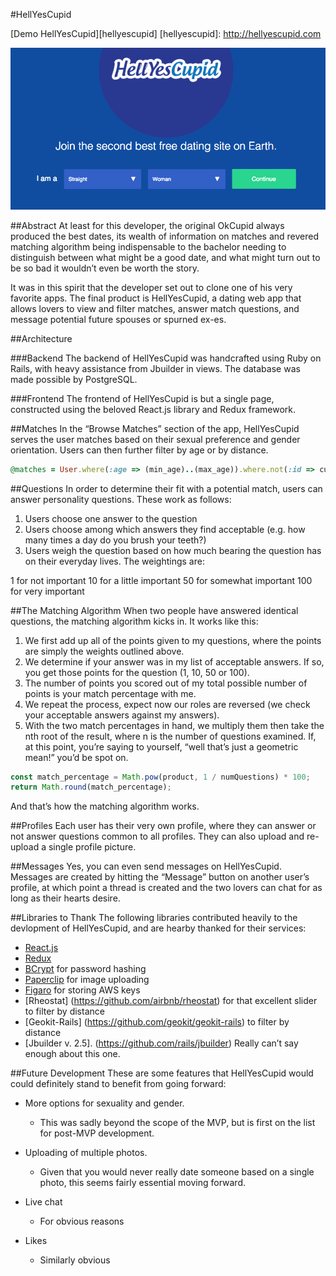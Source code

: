 #HellYesCupid

[Demo HellYesCupid][hellyescupid]
[hellyescupid]: http://hellyescupid.com

![signup](./app/assets/images/Signup.png)

##Abstract
At least for this developer, the original OkCupid always produced the best dates, its wealth of information on matches and revered matching algorithm being indispensable to the bachelor needing to distinguish between what might be a good date, and what might turn out to be so bad it wouldn’t even be worth the story.

It was in this spirit that the developer set out to clone one of his very favorite apps. The final product is HellYesCupid, a dating web app that allows lovers to view and filter matches, answer match questions, and message potential future spouses or spurned ex-es. 

##Architecture

###Backend
The backend of HellYesCupid was handcrafted using Ruby on Rails, with heavy assistance from Jbuilder in views. The database was made possible by PostgreSQL.

###Frontend
The frontend of HellYesCupid is but a single page, constructed using the beloved React.js library and Redux framework.

##Matches
In the “Browse Matches” section of the app, HellYesCupid serves the user matches based on their sexual preference and gender orientation. Users can then further filter by age or by distance.

```ruby
@matches = User.where(:age => (min_age)..(max_age)).where.not(:id => current_user.id).where(:gender => current_user.preference).within(distance, :origin => current_user)
```

##Questions
In order to determine their fit with a potential match, users can answer personality questions. These work as follows:

1. Users choose one answer to the question
2. Users choose among which answers they find acceptable (e.g. how many times a day do you brush your teeth?)
3. Users weigh the question based on how much bearing the question has on their everyday lives. The weightings are:

1 for not important
10 for a little important
50 for somewhat important
100 for very important

##The Matching Algorithm
When two people have answered identical questions, the matching algorithm kicks in. It works like this:

1. We first add up all of the points given to my questions, where the points are simply the weights outlined above.
2. We determine if your answer was in my list of acceptable answers. If so, you get those points for the question (1, 10, 50 or 100).
3. The number of points you scored out of my total possible number of points is your match percentage with me.
4. We repeat the process, expect now our roles are reversed (we check your acceptable answers against my answers).
5. With the two match percentages in hand, we multiply them then take the nth root of the result, where n is the number of questions examined. If, at this point, you’re saying to yourself, “well that’s just a geometric mean!” you’d be spot on.

```javascript
const match_percentage = Math.pow(product, 1 / numQuestions) * 100;
return Math.round(match_percentage);
```

And that’s how the matching algorithm works. 

##Profiles
Each user has their very own profile, where they can answer or not answer questions common to all profiles. They can also upload and re-upload a single profile picture.

##Messages
Yes, you can even send messages on HellYesCupid. Messages are created by hitting the “Message” button on another user’s profile, at which point a thread is created and the two lovers can chat for as long as their hearts desire.

##Libraries to Thank
The following libraries contributed heavily to the devlopment of HellYesCupid, and are hearby thanked for their services:

- [React.js](https://facebook.github.io/react/)
- [Redux](http://redux.js.org/)
- [BCrypt](https://github.com/codahale/bcrypt-ruby) for password hashing
- [Paperclip](https://github.com/thoughtbot/paperclip) for image uploading
- [Figaro](https://github.com/laserlemon/figaro) for storing AWS keys
- [Rheostat] (https://github.com/airbnb/rheostat) for that excellent slider to filter by distance
- [Geokit-Rails] (https://github.com/geokit/geokit-rails) to filter by distance 
- [Jbuilder v. 2.5]. (https://github.com/rails/jbuilder) Really can’t say enough about this one.


##Future Development
These are some features that HellYesCupid would could definitely stand to benefit from going forward:

* More options for sexuality and gender.
	* This was sadly beyond the scope of the MVP, but is first on the list for post-MVP development. 

* Uploading of multiple photos. 
	* Given that you would never really date someone based on a single photo, this seems fairly essential moving forward.

* Live chat
	* For obvious reasons

* Likes
	* Similarly obvious


